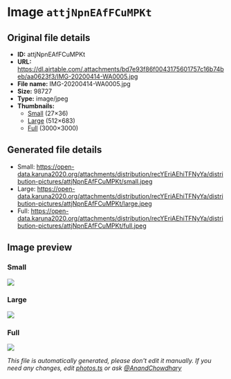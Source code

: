 # Image `attjNpnEAfFCuMPKt`

## Original file details

- **ID:** attjNpnEAfFCuMPKt
- **URL:** https://dl.airtable.com/.attachments/bd7e93f86f0043175601757c16b74beb/aa0623f3/IMG-20200414-WA0005.jpg
- **File name:** IMG-20200414-WA0005.jpg
- **Size:** 98727
- **Type:** image/jpeg
- **Thumbnails:**
  - [Small](https://dl.airtable.com/.attachmentThumbnails/21fa75c90a3c936060aec49480e6f68e/adb19052) (27×36)
  - [Large](https://dl.airtable.com/.attachmentThumbnails/7fe6b0684822beeb72e5217cbc70c636/591b83b8) (512×683)
  - [Full](https://dl.airtable.com/.attachmentThumbnails/d47acc952baf750cbb1c2830f51c5467/e530a2c6) (3000×3000)

## Generated file details

- Small: https://open-data.karuna2020.org/attachments/distribution/recYEriAEhiTFNyYa/distribution-pictures/attjNpnEAfFCuMPKt/small.jpeg
- Large: https://open-data.karuna2020.org/attachments/distribution/recYEriAEhiTFNyYa/distribution-pictures/attjNpnEAfFCuMPKt/large.jpeg
- Full: https://open-data.karuna2020.org/attachments/distribution/recYEriAEhiTFNyYa/distribution-pictures/attjNpnEAfFCuMPKt/full.jpeg

## Image preview

### Small

![](https://open-data.karuna2020.org/attachments/distribution/recYEriAEhiTFNyYa/distribution-pictures/attjNpnEAfFCuMPKt/small.jpeg)

### Large

![](https://open-data.karuna2020.org/attachments/distribution/recYEriAEhiTFNyYa/distribution-pictures/attjNpnEAfFCuMPKt/large.jpeg)

### Full

![](https://open-data.karuna2020.org/attachments/distribution/recYEriAEhiTFNyYa/distribution-pictures/attjNpnEAfFCuMPKt/full.jpeg)

_This file is automatically generated, please don't edit it manually. If you need any changes, edit [photos.ts](/photos.ts) or ask [@AnandChowdhary](https://github.com/AnandChowdhary)_

